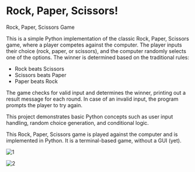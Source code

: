 # Rock, Paper, Scissors!

Rock, Paper, Scissors Game

This is a simple Python implementation of the classic Rock, Paper, Scissors game, where a player competes against the computer. The player inputs their choice (rock, paper, or scissors), and the computer randomly selects one of the options. The winner is determined based on the traditional rules:

- Rock beats Scissors
- Scissors beats Paper
- Paper beats Rock

The game checks for valid input and determines the winner, printing out a result message for each round. In case of an invalid input, the program prompts the player to try again.

This project demonstrates basic Python concepts such as user input handling, random choice generation, and conditional logic.

This Rock, Paper, Scissors game is played against the computer and is implemented in Python. It is a terminal-based game, without a GUI (yet).


![1](https://github.com/user-attachments/assets/263ece4f-8b6f-420f-ba98-3116fe6772ca)

![2](https://github.com/user-attachments/assets/aab364d1-4330-4e32-8ab5-e791d6bf578b)
